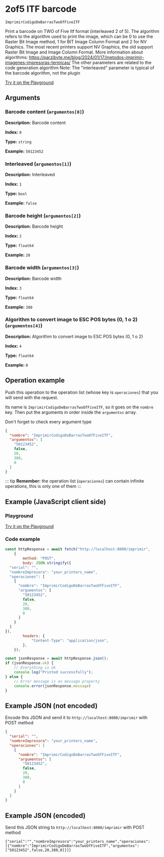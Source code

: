 # 2of5 ITF barcode

`ImprimirCodigoDeBarrasTwoOfFiveITF`

Print a barcode on TWO of Five Itf format (interleaved 2 of 5). The algorithm refers to the algorithm used to print the image, which can be 0 to use the Raster Bit Image method, 1 for BIT Image Column Format and 2 for NV Graphics. The most recent printers support NV Graphics, the old support Raster Bit Image and Image Column Format. More information about algorithms: https://parzibyte.me/blog/2024/01/17/metodos-imprimir-imagenes-impresoras-termicas/ The other parameters are related to the code generation algorithm Note: The "interleaved" parameter is typical of the barcode algorithm, not the plugin







[Try it on the Playground](../playground.md?operacion=ImprimirCodigoDeBarrasTwoOfFiveITF)

## Arguments
### Barcode content (`argumentos[0]`)



**Description:** Barcode content

**Index:** `0`

**Type:** `string`

**Example:** `50123452`

### Interleaved (`argumentos[1]`)



**Description:** Interleaved

**Index:** `1`

**Type:** `bool`

**Example:** `false`

### Barcode height (`argumentos[2]`)



**Description:** Barcode height

**Index:** `2`

**Type:** `float64`

**Example:** `20`

### Barcode width (`argumentos[3]`)



**Description:** Barcode width

**Index:** `3`

**Type:** `float64`

**Example:** `380`

### Algorithm to convert image to ESC POS bytes (0, 1 o 2) (`argumentos[4]`)



**Description:** Algorithm to convert image to ESC POS bytes (0, 1 o 2)

**Index:** `4`

**Type:** `float64`

**Example:** `0`

## Operation example


Push this operation to the operation list (whose key is `operaciones`) that you will send with the request.

Its name is `ImprimirCodigoDeBarrasTwoOfFiveITF`, so it goes on the `nombre` key. Then put the arguments in order
inside the `argumentos` array.

Don't forget to check every argument type



```json
{
  "nombre": "ImprimirCodigoDeBarrasTwoOfFiveITF",
  "argumentos": [
    "50123452",
    false,
    20,
    380,
    0
  ]
}
```

::: tip
**Remember:** the operation list (`operaciones`) can contain infinite operations, this is only one of them
:::

## Example (JavaScript client side)

### Playground
[Try it on the Playground](../playground.md?operacion=ImprimirCodigoDeBarrasTwoOfFiveITF)

<Playground nombreOperacion="ImprimirCodigoDeBarrasTwoOfFiveITF" :ocultarOperacionesDisponibles="true"/>

### Code example
```js
const httpResponse = await fetch("http://localhost:8000/imprimir",
    {
        method: "POST",
        body: JSON.stringify({
  "serial": "",
  "nombreImpresora": "your_printers_name",
  "operaciones": [
    {
      "nombre": "ImprimirCodigoDeBarrasTwoOfFiveITF",
      "argumentos": [
        "50123452",
        false,
        20,
        380,
        0
      ]
    }
  ]
}),
        headers: {
            "Content-Type": "application/json",
        },
    });

const jsonResponse = await httpResponse.json();
if (jsonResponse.ok) {
    // Everything is ok
    console.log("Printed successfully");
} else {
    // Error message is on message property
    console.error(jsonResponse.message)
}
```

## Example JSON (not encoded)

Encode this JSON and send it to `http://localhost:8000/imprimir` with POST method

```json
{
  "serial": "",
  "nombreImpresora": "your_printers_name",
  "operaciones": [
    {
      "nombre": "ImprimirCodigoDeBarrasTwoOfFiveITF",
      "argumentos": [
        "50123452",
        false,
        20,
        380,
        0
      ]
    }
  ]
}
```

## Example JSON (encoded)

Send this JSON string to `http://localhost:8000/imprimir` with POST method

```
{"serial":"","nombreImpresora":"your_printers_name","operaciones":[{"nombre":"ImprimirCodigoDeBarrasTwoOfFiveITF","argumentos":["50123452",false,20,380,0]}]}
```
